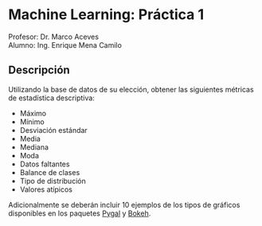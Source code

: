 # Machine Learning: Práctica 1
Profesor: Dr. Marco Aceves <br>
Alumno: Ing. Enrique Mena Camilo

## Descripción
Utilizando la base de datos de su elección, obtener las siguientes métricas de estadística descriptiva:

- Máximo
- Mínimo
- Desviación estándar
- Media
- Mediana
- Moda
- Datos faltantes
- Balance de clases
- Tipo de distribución
- Valores atípicos

Adicionalmente se deberán incluir 10 ejemplos de los tipos de gráficos disponibles en los paquetes [Pygal](https://www.pygal.org/en/stable/index.html) y [Bokeh](https://bokeh.org/).